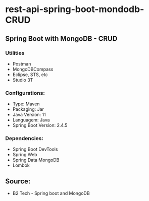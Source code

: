 # rest-api-spring-boot-mondodb-CRUD

## Spring Boot with MongoDB - CRUD


### Utilities
<ul>
  <li>Postman</li>
  <li>MongoDBCompass</li>
  <li>Eclipse, STS, etc</li>
  <li>Studio 3T</li>
</ul>

### Configurations:

<ul>
  <li>Type: Maven</li>
  <li>Packaging: Jar</li>
  <li>Java Version: 11</li>
  <li>Languagem: Java</li>
  <li>Spring Boot Version: 2.4.5</li>
 </ul>


### Dependencies:

<ul>
  <li>Spring Boot DevTools </li>
  <li>Spring Web</li>
  <li>Spring Data MongoDB</li>
  <li>Lombok</li>
</ul>

## Source:

<ul>
  <li><a href="https://www.youtube.com/watch?v=WUMIplH9_NE&list=PLA7e3zmT6XQUjrwAoOHvNu80Axuf-3jft"></a>B2 Tech - Spring boot and MongoDB</li>
</ul>

